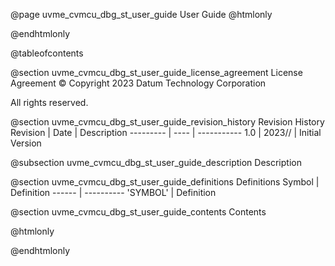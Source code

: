 @page uvme_cvmcu_dbg_st_user_guide User Guide
@htmlonly
<div class="autonumbering">
@endhtmlonly


@tableofcontents


@section uvme_cvmcu_dbg_st_user_guide_license_agreement License Agreement
© Copyright 2023 Datum Technology Corporation

All rights reserved.


@section uvme_cvmcu_dbg_st_user_guide_revision_history Revision History
Revision  | Date | Description
--------- | ---- | -----------
1.0 | 2023// | Initial Version

@subsection uvme_cvmcu_dbg_st_user_guide_description Description


@section uvme_cvmcu_dbg_st_user_guide_definitions Definitions
Symbol | Definition
------ | ----------
 'SYMBOL' | Definition


@section uvme_cvmcu_dbg_st_user_guide_contents Contents


@htmlonly
</div>
@endhtmlonly